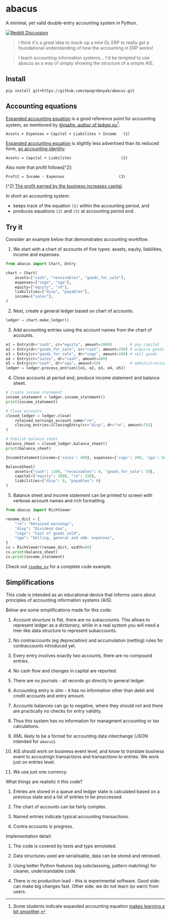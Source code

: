 # abacus

A minimal, yet valid double-entry accounting system in Python.

[![Reddit Discussion](https://img.shields.io/badge/Reddit-%23FF4500.svg?style=for-the-badge&logo=Reddit&logoColor=white)](https://www.reddit.com/r/Accounting/comments/136rrit/wrote_an_accounting_demo_in_python/)

> I think it's a great idea to mock-up a mini GL ERP to really get a foundational understanding of how the accounting in ERP works!

> I teach accounting information systems... I'd be tempted to use abacus as a way of simply showing the structure of a simple AIS.

## Install

```
pip install git+https://github.com/epogrebnyak/abacus.git
```

## Accounting equations

[Expanded accounting equation][eq] is a good reference point for accounting system,
as mentioned by [@mafm, author of ledger.py](https://github.com/mafm/ledger.py/blob/master/doc/Ledger.md#debits-and-credits-etc)[^1].

[^1]: Some students indicate expanded accounting equation [makes learning a bit smoother](https://www.reddit.com/r/Accounting/comments/137e3lz/i_plan_on_pursuing_a_bachelors_in_accounting_soon/jitcu6g/?context=3).

```
Assets + Expenses = Capital + Liabilites + Income   (1)
```

[Expanded accounting equation][eq] is slightly less advertised
than its reduced form, [an accounting identity](https://en.wikipedia.org/wiki/Accounting_identity):

[eq]: https://www.accaglobal.com/gb/en/student/exam-support-resources/foundation-level-study-resources/fa1/technical-articles/accounting-equation.html

```
Assets = Capital + Liabilites                      (2)
```

Also note that profit follows[^2]:

```
Profit = Income - Expenses                        (3)
```

[^2] [The profit earned by the business increases capital](https://www.open.edu/openlearn/mod/oucontent/view.php?id=31735&printable=1).

In short an accounting system:

- keeps track of the equation `(1)` within the accounting period, and
- produces equations `(2)` and `(3)` at accounting period end.

## Try it

Consider an example below that demonstrates accounting workflow.

1. We start with a chart of accounts of five types: assets, equity, liabilities, income and expenses.

```python
from abacus import Chart, Entry

chart = Chart(
    assets=["cash", "receivables", "goods_for_sale"],
    expenses=["cogs", "sga"],
    equity=["equity", "re"],
    liabilities=["divp", "payables"],
    income=["sales"],
)
```

2. Next, create a general ledger based on chart of accounts.

```python
ledger = chart.make_ledger()
```

3. Add accounting entries using the account names from the chart of accounts.

```python
e1 = Entry(dr="cash", cr="equity", amount=1000)        # pay capital
e2 = Entry(dr="goods_for_sale", cr="cash", amount=250) # acquire goods
e3 = Entry(cr="goods_for_sale", dr="cogs", amount=200) # sell goods
e4 = Entry(cr="sales", dr="cash", amount=400)
e5 = Entry(cr="cash", dr="sga", amount=50)             # administrative expenses
ledger = ledger.process_entries([e1, e2, e3, e4, e5])
```

4. Close accounts at period end, produce income statement and balance sheet.

```python
# Create income statement
income_statement = ledger.income_statement()
print(income_statement)

# Close accounts
closed_ledger = ledger.close(
    retained_earnings_account_name="re",
    closing_entries=[ClosingEntry(cr="divp", dr="re", amount=75)]
)

# Publish balance sheet
balance_sheet = closed_ledger.balance_sheet()
print(balance_sheet)
```

```python
IncomeStatement(income={'sales': 400}, expenses={'cogs': 200, 'sga': 50})
```

```python
BalanceSheet(
    assets={"cash": 1100, "receivables": 0, "goods_for_sale": 50},
    capital={"equity": 1000, "re": 150},
    liabilities={"divp": 0, "payables": 0}
)
```

5. Balance sheet and income statement can be printed to screen with verbose account names and
   rich formatting.

```python
from abacus import RichViewer

rename_dict = {
    "re": "Retained earnings",
    "divp": "Dividend due",
    "cogs": "Cost of goods sold",
    "sga": "Selling, general and adm. expenses",
}
cv = RichViewer(rename_dict, width=60)
cv.print(balance_sheet)
cv.print(income_statement)
```

Check out [`readme.py`](readme.py) for a complete code example.

## Simplifications

This code is intended as an educational device that informs
users about principles of accounting information systems (AIS).

Below are some simplifications made for this code:

1. Account structure is flat, there are no subaccounts.
   This allows to represent ledger as a dictionary, while
   in a real system you will need a tree-like data structure
   to represent subaccounts.

2. No contraccounts (eg depreciation) and accumulation (netting) rules
   for contraccounts introduced yet.

3. Every entry involves exactly two accounts, there are no compound entries.

4. No cash flow and changes in capital are reported.

5. There are no journals - all records go directly to general ledger.

6. Accounting entry is slim - it has no information other than debit and credit accounts
   and entry amount.

7. Accounts balances can go to negative, where they should not and there are practically no checks for entry validity.

8. Thus this system has no information for managment accounting or tax calculations.

9. XML likely to be a format for accounting data interchange (JSON intended for `abacus`).

10. AIS should work on business event level, and know to translate business event
    to accoutnign transactions and transactions to entries. We work just on entries level.

11. We use just one currency.

What things are realistic it this code?

1. Entries are stored in a queue and ledger state is calculated
   based on a previous state and a list of entries to be proccessed.

2. The chart of accounts can be fairly complex.

3. Named entries indicate typical accounting transactions.

4. Contra accounts is progress.

Implementation detail:

1. The code is covered by tests and type annotated.

2. Data structures used are serialisable, data can be stored and retrieved.

3. Using better Python features (eg subclasssing, pattern matching) for cleaner, understandable code.

4. There is no production load - this is experimental software. Good side: can make big changes fast. Other side: we do not learn (or earn) from users.
